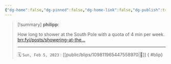 ```yaml
---
{"dg-home":false,"dg-pinned":false,"dg-home-link":false,"dg-publish":true,"type":"blip","disabled rules":["yaml-title","yaml-title-alias","file-name-heading"],"title":"philipp on mastodon @ 2023-02-05","created-date":"2023-02-05T11:46:57","id":109811965447558980,"updated-date":"2025-05-02T08:50:43","dg-path":"blips/109811965447558970.md","permalink":"/blips/109811965447558970/","dgPassFrontmatter":true}
---
```


> [!summary] **philipp**:
>
> How long to shower at the South Pole with a quota of 4 min per week.  [brr.fyi/posts/showering-at-the…](https://brr.fyi/posts/showering-at-the-south-pole)
> - - -
>
> 🗓️ `Sun, Feb 5, 2023` · [[public/blips/109811965447558970\|🔗]]
{ #blip}

